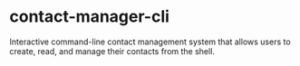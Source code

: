 # contact-manager-cli
Interactive command-line contact management system that allows users to create, read, and manage their contacts from the shell.
